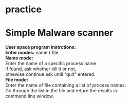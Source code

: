 # practice
# Simple Malware scanner
**User space program instrctions:**  
**Enter modes:** name **/** file  
  **Name mode:**  
    Enter the name of a specific process name  
    if found, ask whether kill it or not,  
    othewise continue ask until "quit" entered.  
  **File mode:**  
    Enter the name of file containing a list of process names.  
    Go through the list in the file and return the results in  
    commend line window.  
